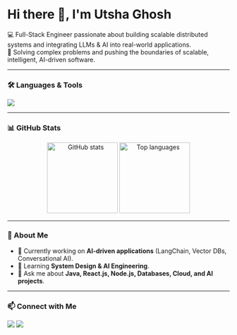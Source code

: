 # Hi there 👋, I'm Utsha Ghosh  


💻 Full-Stack Engineer passionate about building scalable distributed systems and integrating LLMs & AI into real-world applications.<br/>
🚀 Solving complex problems and pushing the boundaries of scalable, intelligent, AI-driven software.<br/>

---

### 🛠️ Languages & Tools
<p align="left">
  <img src="https://skillicons.dev/icons?i=html,css,js,ts,react,nextjs,nodejs,express,java,mysql,mongodb,aws,docker,kubernetes,git,figma&perline=8" />
</p>

---

### 📊 GitHub Stats
<p align="center">
  <img src="https://github-readme-stats.vercel.app/api?username=Utsaghosh15&show_icons=true&theme=tokyonight" alt="GitHub stats" height="160"/>
  <img src="https://github-readme-stats.vercel.app/api/top-langs/?username=Utsaghosh15&layout=compact&theme=tokyonight" alt="Top languages" height="160"/>
</p>

---

### 🌱 About Me
- 🔭 Currently working on **AI-driven applications** (LangChain, Vector DBs, Conversational AI).  
- 🌱 Learning **System Design & AI Engineering**.  
- 💬 Ask me about **Java, React.js, Node.js, Databases, Cloud, and AI projects**.   

---

### 📫 Connect with Me
<p align="left">
  <a href="https://www.linkedin.com/in/utsha-ghosh" target="_blank"><img src="https://img.shields.io/badge/LinkedIn-blue?logo=linkedin&logoColor=white" /></a>
  <a href="mailto:utsaghosh2024@gmail.com"><img src="https://img.shields.io/badge/Gmail-red?logo=gmail&logoColor=white" /></a>
  </a>
</p>
